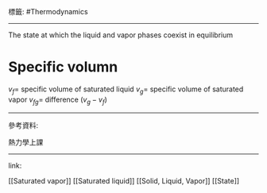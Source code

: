 標籤: #Thermodynamics 

---

The state at which the liquid and vapor phases coexist in equilibrium

# Specific volumn

$v_f =$ specific volume of saturated liquid
$v_g =$ specific volume of saturated vapor
$v_{fg} =$ difference ($v_g - v_f$)

---

參考資料:

熱力學上課

---

link:

[[Saturated vapor]]
[[Saturated liquid]]
[[Solid, Liquid, Vapor]]
[[State]]